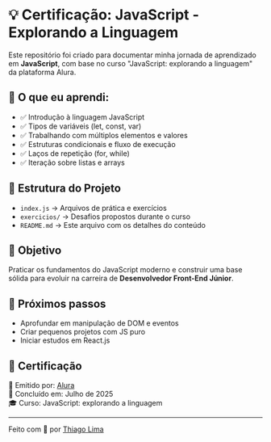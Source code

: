 # 💡 Certificação: JavaScript - Explorando a Linguagem

Este repositório foi criado para documentar minha jornada de aprendizado em **JavaScript**, com base no curso "JavaScript: explorando a linguagem" da plataforma Alura.

## 🧠 O que eu aprendi:

- ✅ Introdução à linguagem JavaScript
- ✅ Tipos de variáveis (let, const, var)
- ✅ Trabalhando com múltiplos elementos e valores
- ✅ Estruturas condicionais e fluxo de execução
- ✅ Laços de repetição (for, while)
- ✅ Iteração sobre listas e arrays

## 📁 Estrutura do Projeto

- `index.js` → Arquivos de prática e exercícios
- `exercicios/` → Desafios propostos durante o curso
- `README.md` → Este arquivo com os detalhes do conteúdo

## 🚀 Objetivo

Praticar os fundamentos do JavaScript moderno e construir uma base sólida para evoluir na carreira de **Desenvolvedor Front-End Júnior**.

## 🧩 Próximos passos

- Aprofundar em manipulação de DOM e eventos
- Criar pequenos projetos com JS puro
- Iniciar estudos em React.js

## 📜 Certificação

📌 Emitido por: [Alura](https://www.alura.com.br/)  
📅 Concluído em: Julho de 2025  
🎓 Curso: JavaScript: explorando a linguagem

---

Feito com 💙 por [Thiago Lima](https://github.com/NomadTL)
